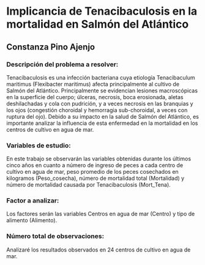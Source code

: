 # Implicancia de Tenacibaculosis en la mortalidad en Salmón del Atlántico
## Constanza Pino Ajenjo

### Descripción del problema a resolver: 
Tenacibaculosis es una infección bacteriana cuya etiología Tenacibaculum maritimus (Flexibacter maritimus) afecta principalmente al cultivo de Salmón del Atlántico. Principalmente se evidencian lesiones macroscópicas en la superficie del cuerpo; úlceras, necrosis, boca erosionada, aletas deshilachadas y cola con pudrición, y a veces necrosis en las branquias y los ojos (congestión choroidal y hemorragia sub-choroidal, a veces con ruptura del ojo). Debido a su impacto en la salud de Salmón del Atlántico, es importante analizar la influencia de esta enfermedad en la mortalidad en los centros de cultivo en agua de mar.

### Variables de estudio: 
En este trabajo se observarán las variables obtenidas durante los últimos cinco años en cuanto a número de ingreso de peces a cada centro de cultivo en agua de mar, peso promedio de los peces cosechados en kilogramos (Peso_cosecha), número de mortalidad total (Mortalidad) y número de mortalidad causada por Tenacibaculosis (Mort_Tena). 

### Factor a analizar: 
Los factores serán las variables Centros en agua de mar (Centro) y tipo de alimento (Alimento).

### Número total de observaciones: 
 Analizaré los resultados observados en 24 centros de cultivo en agua de mar.

